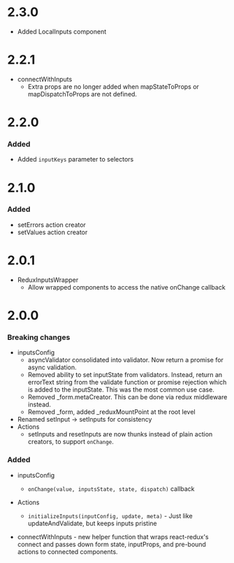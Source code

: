 # 2.3.0
- Added LocalInputs component

# 2.2.1
- connectWithInputs
    - Extra props are no longer added when mapStateToProps or mapDispatchToProps are not defined.

# 2.2.0
### Added
- Added `inputKeys` parameter to selectors

# 2.1.0
### Added
- setErrors action creator
- setValues action creator

# 2.0.1
- ReduxInputsWrapper
    - Allow wrapped components to access the native onChange callback

# 2.0.0
### Breaking changes
- inputsConfig
    - asyncValidator consolidated into validator. Now return a promise for async validation.
    - Removed ability to set inputState from validators. Instead, return an errorText string from the validate
        function or promise rejection which is added to the inputState. This was the most common use case.
    - Removed _form.metaCreator. This can be done via redux middleware instead.
    - Removed _form, added _reduxMountPoint at the root level
- Renamed setInput -> setInputs for consistency
- Actions
    - setInputs and resetInputs are now thunks instead of plain action creators, to support `onChange`.


### Added
- inputsConfig
    - `onChange(value, inputsState, state, dispatch)` callback

- Actions
    - `initializeInputs(inputConfig, update, meta)` - Just like updateAndValidate, but keeps inputs pristine

- connectWithInputs - new helper function that wraps react-redux's connect and passes down form state, inputProps,
    and pre-bound actions to connected components.

